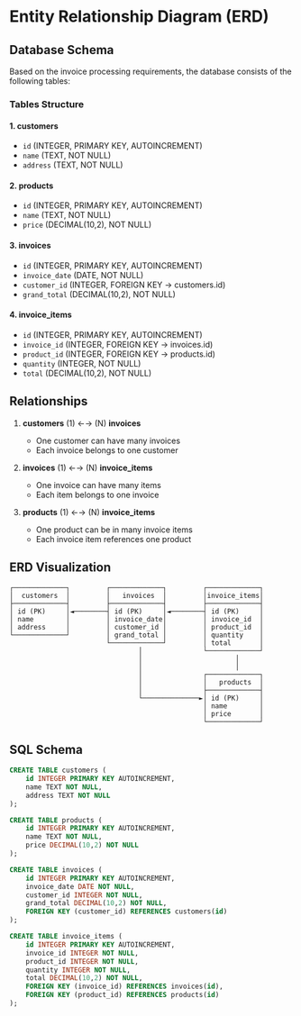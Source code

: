 # Entity Relationship Diagram (ERD)

## Database Schema

Based on the invoice processing requirements, the database consists of the following tables:

### Tables Structure

#### 1. customers
- `id` (INTEGER, PRIMARY KEY, AUTOINCREMENT)
- `name` (TEXT, NOT NULL)
- `address` (TEXT, NOT NULL)

#### 2. products
- `id` (INTEGER, PRIMARY KEY, AUTOINCREMENT)
- `name` (TEXT, NOT NULL)
- `price` (DECIMAL(10,2), NOT NULL)

#### 3. invoices
- `id` (INTEGER, PRIMARY KEY, AUTOINCREMENT)
- `invoice_date` (DATE, NOT NULL)
- `customer_id` (INTEGER, FOREIGN KEY -> customers.id)
- `grand_total` (DECIMAL(10,2), NOT NULL)

#### 4. invoice_items
- `id` (INTEGER, PRIMARY KEY, AUTOINCREMENT)
- `invoice_id` (INTEGER, FOREIGN KEY -> invoices.id)
- `product_id` (INTEGER, FOREIGN KEY -> products.id)
- `quantity` (INTEGER, NOT NULL)
- `total` (DECIMAL(10,2), NOT NULL)

## Relationships

1. **customers** (1) ←→ (N) **invoices**
   - One customer can have many invoices
   - Each invoice belongs to one customer

2. **invoices** (1) ←→ (N) **invoice_items**
   - One invoice can have many items
   - Each item belongs to one invoice

3. **products** (1) ←→ (N) **invoice_items**
   - One product can be in many invoice items
   - Each invoice item references one product

## ERD Visualization

```
┌─────────────┐         ┌─────────────┐         ┌─────────────┐
│  customers  │         │   invoices  │         │invoice_items│
├─────────────┤         ├─────────────┤         ├─────────────┤
│ id (PK)     │◄────────┤ id (PK)     │◄────────┤ id (PK)     │
│ name        │         │ invoice_date│         │ invoice_id  │
│ address     │         │ customer_id │         │ product_id  │
└─────────────┘         │ grand_total │         │ quantity    │
                        └─────────────┘         │ total       │
                                │               └─────────────┘
                                │                       │
                                │                       │
                                │               ┌─────────────┐
                                │               │   products  │
                                │               ├─────────────┤
                                └──────────────►│ id (PK)     │
                                                │ name        │
                                                │ price       │
                                                └─────────────┘
```

## SQL Schema

```sql
CREATE TABLE customers (
    id INTEGER PRIMARY KEY AUTOINCREMENT,
    name TEXT NOT NULL,
    address TEXT NOT NULL
);

CREATE TABLE products (
    id INTEGER PRIMARY KEY AUTOINCREMENT,
    name TEXT NOT NULL,
    price DECIMAL(10,2) NOT NULL
);

CREATE TABLE invoices (
    id INTEGER PRIMARY KEY AUTOINCREMENT,
    invoice_date DATE NOT NULL,
    customer_id INTEGER NOT NULL,
    grand_total DECIMAL(10,2) NOT NULL,
    FOREIGN KEY (customer_id) REFERENCES customers(id)
);

CREATE TABLE invoice_items (
    id INTEGER PRIMARY KEY AUTOINCREMENT,
    invoice_id INTEGER NOT NULL,
    product_id INTEGER NOT NULL,
    quantity INTEGER NOT NULL,
    total DECIMAL(10,2) NOT NULL,
    FOREIGN KEY (invoice_id) REFERENCES invoices(id),
    FOREIGN KEY (product_id) REFERENCES products(id)
);
```
